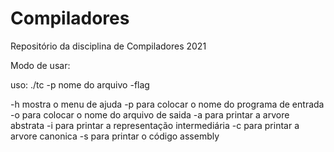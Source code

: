 # Compiladores
Repositório da disciplina de Compiladores 2021

Modo de usar:

 uso: ./tc -p nome do arquivo -flag

 -h mostra o menu de ajuda
 -p para colocar o nome do programa de entrada
 -o para colocar o nome do arquivo de saida
 -a para printar a arvore abstrata
 -i para printar a representação intermediária
 -c para printar a arvore canonica
 -s para printar o código assembly